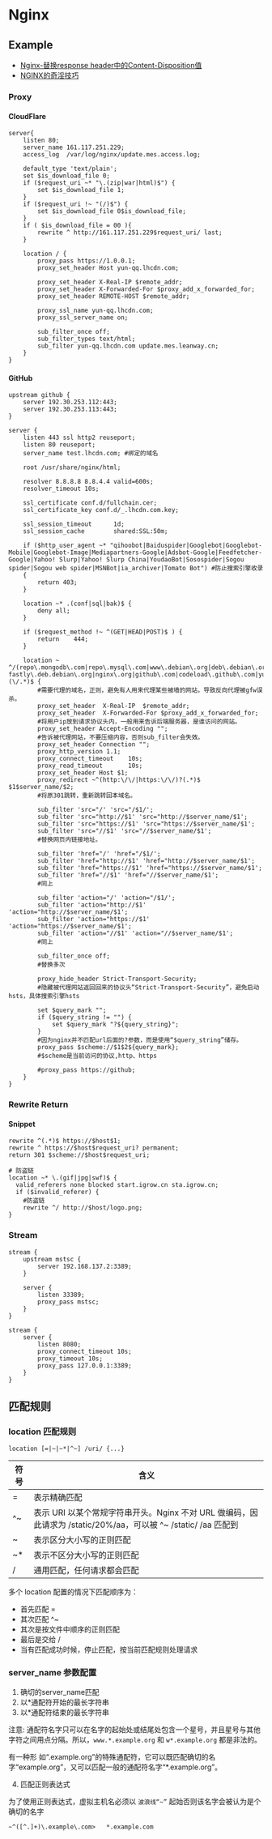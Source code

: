 # Nginx

## Example

- [Nginx-替换response header中的Content-Disposition值](https://galaxyyao.github.io/2019/06/17/Nginx-%E6%9B%BF%E6%8D%A2response%20header%E4%B8%AD%E7%9A%84Content-Disposition%E5%80%BC/)
- [NGINX的奇淫技巧](https://segmentfault.com/a/1190000002481473)

### Proxy

#### CloudFlare

```nginx
server{
    listen 80;
    server_name 161.117.251.229;
    access_log  /var/log/nginx/update.mes.access.log;
    
    default_type 'text/plain';
    set $is_download_file 0;
    if ($request_uri ~* "\.(zip|war|html)$") {
        set $is_download_file 1;
    }
    if ($request_uri !~ "(/)$") {
        set $is_download_file 0$is_download_file;
    }
    if ( $is_download_file = 00 ){
        rewrite ^ http://161.117.251.229$request_uri/ last;
    }

    location / { 
        proxy_pass https://1.0.0.1;
        proxy_set_header Host yun-qq.lhcdn.com;

        proxy_set_header X-Real-IP $remote_addr;
        proxy_set_header X-Forwarded-For $proxy_add_x_forwarded_for;
        proxy_set_header REMOTE-HOST $remote_addr;

        proxy_ssl_name yun-qq.lhcdn.com;
        proxy_ssl_server_name on;

        sub_filter_once off;
        sub_filter_types text/html;
        sub_filter yun-qq.lhcdn.com update.mes.leanway.cn;
    }
}
```

#### GitHub

```nginx
upstream github {
    server 192.30.253.112:443;
    server 192.30.253.113:443;
}

server {
    listen 443 ssl http2 reuseport;
    listen 80 reuseport;
    server_name test.lhcdn.com; #绑定的域名
    
    root /usr/share/nginx/html;
    
    resolver 8.8.8.8 8.8.4.4 valid=600s;
    resolver_timeout 10s;

    ssl_certificate conf.d/fullchain.cer;
    ssl_certificate_key conf.d/_.lhcdn.com.key;

    ssl_session_timeout      1d;
    ssl_session_cache        shared:SSL:50m;

    if ($http_user_agent ~* "qihoobot|Baiduspider|Googlebot|Googlebot-Mobile|Googlebot-Image|Mediapartners-Google|Adsbot-Google|Feedfetcher-Google|Yahoo! Slurp|Yahoo! Slurp China|YoudaoBot|Sosospider|Sogou spider|Sogou web spider|MSNBot|ia_archiver|Tomato Bot") #防止搜索引擎收录
    {
        return 403;
    }
    
    location ~* .(conf|sql|bak)$ {
        deny all;
    }
    
    if ($request_method !~ ^(GET|HEAD|POST)$ ) {
        return    444;
    }

    location ~ ^/(repo\.mongodb\.com|repo\.mysql\.com|www\.debian\.org|deb\.debian\.org|security\.debian\.org|cdn-fastly\.deb.debian\.org|nginx\.org|github\.com|codeload\.github\.com|yum\.dockerproject\.org)(\/.*)$ {
        #需要代理的域名，正则，避免有人用来代理某些被墙的网站，导致反向代理被gfw误杀。
        proxy_set_header  X-Real-IP  $remote_addr;
        proxy_set_header  X-Forwarded-For $proxy_add_x_forwarded_for;
        #将用户ip放到请求协议头内，一般用来告诉后端服务器，是谁访问的网站。
        proxy_set_header Accept-Encoding "";
        #告诉被代理网站，不要压缩内容，否则sub_filter会失效。
        proxy_set_header Connection "";
        proxy_http_version 1.1;
        proxy_connect_timeout    10s;
        proxy_read_timeout       10s;
        proxy_set_header Host $1;
        proxy_redirect ~^(http:\/\/|https:\/\/)?(.*)$ $1$server_name/$2;
        #将原301跳转，重新跳转回本域名。
        
        sub_filter 'src="/' 'src="/$1/';
        sub_filter 'src="http://$1' 'src="http://$server_name/$1';
        sub_filter 'src="https://$1' 'src="https://$server_name/$1';
        sub_filter 'src="//$1' 'src="//$server_name/$1';
        #替换网页内链接地址。
        
        sub_filter 'href="/' 'href="/$1/';
        sub_filter 'href="http://$1' 'href="http://$server_name/$1';
        sub_filter 'href="https://$1' 'href="https://$server_name/$1';
        sub_filter 'href="//$1' 'href="//$server_name/$1';
        #同上

        sub_filter 'action="/' 'action="/$1/';
        sub_filter 'action="http://$1' 'action="http://$server_name/$1';
        sub_filter 'action="https://$1' 'action="https://$server_name/$1';
        sub_filter 'action="//$1' 'action="//$server_name/$1';
        #同上

        sub_filter_once off;
        #替换多次

        proxy_hide_header Strict-Transport-Security;
        #隐藏被代理网站返回回来的协议头“Strict-Transport-Security”，避免启动hsts，具体搜索引擎hsts
        
        set $query_mark "";
        if ($query_string != "") {
            set $query_mark "?${query_string}";
        }
        #因为nginx并不匹配url后面的?参数，而是使用“$query_string”储存。
        proxy_pass $scheme://$1$2${query_mark};
        #$scheme是当前访问的协议,http、https

        #proxy_pass https://github;
    }
}
```

### Rewrite Return

#### Snippet

```nginx
rewrite ^(.*)$ https://$host$1;
rewrite ^ https://$host$request_uri? permanent;
return 301 $scheme://$host$request_uri;

# 防盗链
location ~* \.(gif|jpg|swf)$ {
  valid_referers none blocked start.igrow.cn sta.igrow.cn;
  if ($invalid_referer) {
    #防盗链
    rewrite ^/ http://$host/logo.png;
}
```

### Stream

```nginx
stream {
    upstream mstsc {
        server 192.168.137.2:3389;
    }

    server {
        listen 33389;
        proxy_pass mstsc;
    }
}

stream {
    server {
        listen 8080;
        proxy_connect_timeout 10s;
        proxy_timeout 10s;
        proxy_pass 127.0.0.1:3389;
    }
}
```

## 匹配规则

### location 匹配规则

```nginx
location [=|~|~*|^~] /uri/ {...}
```

| 符号 | 含义                                                         |
| ---- | ------------------------------------------------------------ |
| =    | 表示精确匹配                                                 |
| ^~   | 表示 URI 以某个常规字符串开头。Nginx 不对 URL 做编码，因此请求为 /static/20%/aa，可以被 ^~ /static/ /aa 匹配到 |
| ~    | 表示区分大小写的正则匹配                                     |
| ~*   | 表示不区分大小写的正则匹配                                   |
| /    | 通用匹配，任何请求都会匹配                                   |

多个 location 配置的情况下匹配顺序为：

- 首先匹配 =
- 其次匹配 ^~
- 其次是按文件中顺序的正则匹配
- 最后是交给 /
- 当有匹配成功时候，停止匹配，按当前匹配规则处理请求

### server_name 参数配置

1. 确切的server_name匹配
2. 以*通配符开始的最长字符串
3. 以*通配符结束的最长字符串

注意: 通配符名字只可以在名字的起始处或结尾处包含一个星号，并且星号与其他字符之间用点分隔。所以，`www.*.example.org` 和 `w*.example.org` 都是非法的。

有一种形 如“.example.org”的特殊通配符，它可以既匹配确切的名字“example.org”，又可以匹配一般的通配符名字“*.example.org”。

4. 匹配正则表达式

为了使用正则表达式，虚拟主机名必须以 `波浪线“~”` 起始否则该名字会被认为是个确切的名字

`~^([^.]+)\.example\.com>   *.example.com`

